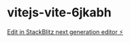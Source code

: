 # vitejs-vite-6jkabh

[Edit in StackBlitz next generation editor ⚡️](https://stackblitz.com/~/github.com/ormwish/vitejs-vite-6jkabh)
